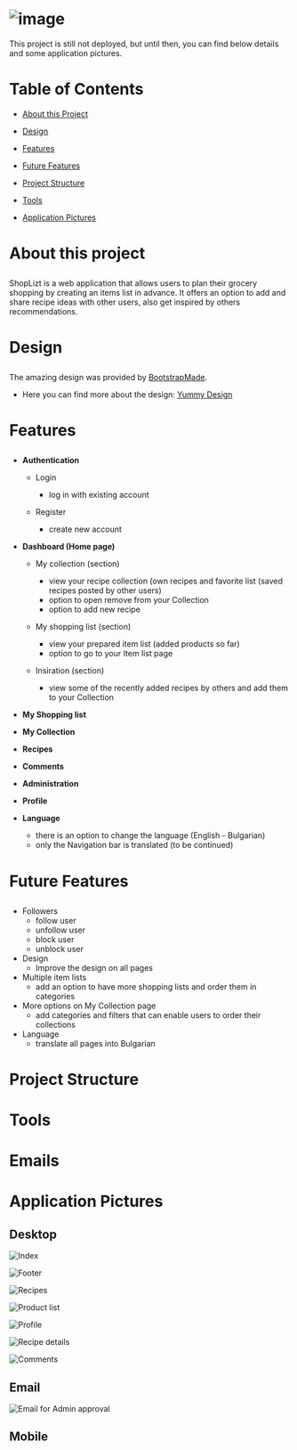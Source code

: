 # ![image](https://user-images.githubusercontent.com/104612887/227734156-42b96841-ff9c-4a66-a420-97a99a2386db.png)

This project is still not deployed, but until then, you can find below details and some application pictures.

# Table of Contents
  - <a href="#about">About this Project</a>
  - <a href="#design">Design</a>
  
  - <a href="#features">Features</a>
  - <a href="#future-features">Future Features</a>
  - <a href="#project-structure">Project Structure</a>
  - <a href="#tools">Tools</a>
  - <a href="#application-pictures">Application Pictures</a>

# <p id="about">About this project</p>

ShopLizt is a web application that allows users to plan their grocery shopping by creating an items list in advance. 
It offers an option to add and share recipe ideas with other users, also get inspired by others recommendations.

# <p id="design">Design</p>

The amazing design was provided by <a href="https://bootstrapmade.com/">BootstrapMade</a>.

 - Here you can find more about the design: <a href="https://bootstrapmade.com/demo/templates/Yummy/">Yummy Design</a>

# <p id="features">Features</p>
 - <strong>Authentication</strong>
    - Login
      - log in with existing account

    - Register
      - create new account
 
 - <strong>Dashboard (Home page)</strong>

    - My collection (section) 
      - view your recipe collection (own recipes and favorite list (saved recipes posted by other users)
      - option to open remove from your Collection
      - option to add new recipe

    - My shopping list (section)
      - view your prepared item list (added products so far) 
      - option to go to your Item list page 

    -	Insiration (section)
        -	view some of the recently added recipes by others and add them to your Collection



 - <strong>My Shopping list</strong>

 - <strong>My Collection</strong>

 - <strong>Recipes</strong>

 - <strong>Comments</strong>

 - <strong>Administration</strong>

 - <strong>Profile</strong>

 - <strong>Language</strong>
    - there is an option to change the language (English - Bulgarian)
    - only the Navigation bar is translated (to be continued)


# <p id="future-features">Future Features</p>
  - Followers
    - follow user
    - unfollow user
    - block user
    - unblock user
  - Design
    - Improve the design on all pages
  - Multiple item lists
    - add an option to have more shopping lists and order them in categories
  - More options on My Collection page
    - add categories and filters that can enable users to order their collections
  - Language
    - translate all pages into Bulgarian
   


# <p id="project-structure">Project Structure</p>

# <p id="tools">Tools</p>

# <p id="tools">Emails</p>


# <p id="application-pictures">Application Pictures</p>

## Desktop
![Index](https://user-images.githubusercontent.com/104612887/227734581-d495bb90-0d5b-4c86-a2c9-1af4e096daf8.png)

![Footer](https://user-images.githubusercontent.com/104612887/227734614-cecf06e1-f8fc-43f8-8068-8cb2adcf9f50.png)

![Recipes](https://user-images.githubusercontent.com/104612887/227734891-de6d7e4e-02a7-4fa4-bb64-cec1d40ac4c8.png)

![Product list](https://user-images.githubusercontent.com/104612887/227734789-1397b30e-8212-43fd-bca9-e2464b1d3107.png)

![Profile](https://user-images.githubusercontent.com/104612887/227734987-a902787f-0dca-4ccf-becf-4c3928338460.png)

![Recipe details](https://user-images.githubusercontent.com/104612887/227735109-15467118-142a-401c-8568-66220edf34da.png)

![Comments](https://user-images.githubusercontent.com/104612887/227735189-90c69cca-95ba-4711-bfbd-a72e8e888624.png)


## Email

![Email for Admin approval](https://user-images.githubusercontent.com/104612887/228433003-8704df09-019b-450b-b66d-119977ae50c0.png)



## Mobile
